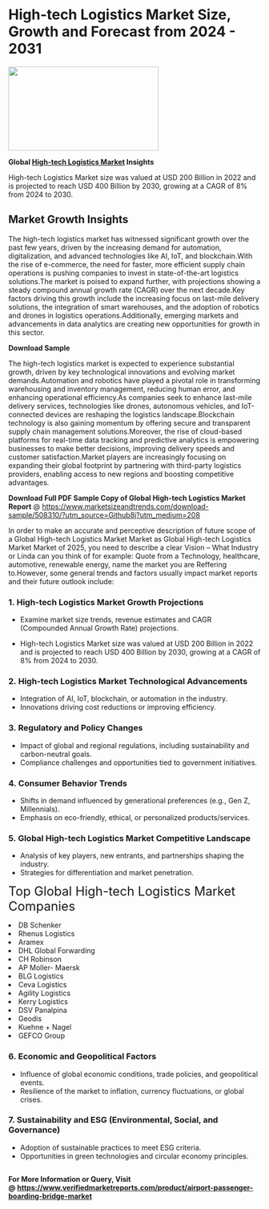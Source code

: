 <H1>High-tech Logistics Market Size, Growth and Forecast from 2024 - 2031</H1><img class="aligncenter size-medium wp-image-584254" src="https://thirdeyenews.in/wp-content/uploads/2024/09/Global-Market-Research-300x168.jpeg" alt="" width="300" height="168" /><p><strong>Global&nbsp;<a href="https://www.marketsizeandtrends.com/download-sample/508310/?utm_source=Github8j?utm_medium=208">High-tech Logistics Market</a> Insights</strong></p><p>High-tech Logistics Market size was valued at USD 200 Billion in 2022 and is projected to reach USD 400 Billion by 2030, growing at a CAGR of 8% from 2024 to 2030.</p><p><h2>Market Growth Insights</h2> <p>The high-tech logistics market has witnessed significant growth over the past few years, driven by the increasing demand for automation, digitalization, and advanced technologies like AI, IoT, and blockchain.With the rise of e-commerce, the need for faster, more efficient supply chain operations is pushing companies to invest in state-of-the-art logistics solutions.The market is poised to expand further, with projections showing a steady compound annual growth rate (CAGR) over the next decade.Key factors driving this growth include the increasing focus on last-mile delivery solutions, the integration of smart warehouses, and the adoption of robotics and drones in logistics operations.Additionally, emerging markets and advancements in data analytics are creating new opportunities for growth in this sector.</p> <p><strong>Download Sample</strong></p> <p>The high-tech logistics market is expected to experience substantial growth, driven by key technological innovations and evolving market demands.Automation and robotics have played a pivotal role in transforming warehousing and inventory management, reducing human error, and enhancing operational efficiency.As companies seek to enhance last-mile delivery services, technologies like drones, autonomous vehicles, and IoT-connected devices are reshaping the logistics landscape.Blockchain technology is also gaining momentum by offering secure and transparent supply chain management solutions.Moreover, the rise of cloud-based platforms for real-time data tracking and predictive analytics is empowering businesses to make better decisions, improving delivery speeds and customer satisfaction.Market players are increasingly focusing on expanding their global footprint by partnering with third-party logistics providers, enabling access to new regions and boosting competitive advantages.</p> <p><span class=""><strong>Download Full PDF Sample Copy of Global High-tech Logistics Market Report</strong> @ <a href="https://www.marketsizeandtrends.com/download-sample/508310/?utm_source=Github8j?utm_medium=208" target="_blank">https://www.marketsizeandtrends.com/download-sample/508310/?utm_source=Github8j?utm_medium=208</a></span></p><p>In order to make an accurate and perceptive description of future scope of a Global&nbsp;High-tech Logistics Market Market as Global&nbsp;High-tech Logistics Market Market of 2025, you need to describe a clear Vision &ndash; What Industry or Linda can you think of for example: Quote from a Technology, healthcare, automotive, renewable energy, name the market you are Reffering to.However, some general trends and factors usually impact market reports and their future outlook include:</p><h3>1.&nbsp;<strong>High-tech Logistics Market Growth Projections</strong></h3><ul><li>Examine market size trends, revenue estimates and CAGR (Compounded Annual Growth Rate) projections.</li><li><p>High-tech Logistics Market size was valued at USD 200 Billion in 2022 and is projected to reach USD 400 Billion by 2030, growing at a CAGR of 8% from 2024 to 2030.</p></li></ul><h3>2.&nbsp;<strong>High-tech Logistics Market Technological Advancements</strong></h3><ul><li>Integration of AI, IoT, blockchain, or automation in the industry.</li><li>Innovations driving cost reductions or improving efficiency.</li></ul><h3>3.&nbsp;<strong>Regulatory and Policy Changes</strong></h3><ul><li>Impact of global and regional regulations, including sustainability and carbon-neutral goals.</li><li>Compliance challenges and opportunities tied to government initiatives.</li></ul><h3>4.&nbsp;<strong>Consumer Behavior Trends</strong></h3><ul><li>Shifts in demand influenced by generational preferences (e.g., Gen Z, Millennials).</li><li>Emphasis on eco-friendly, ethical, or personalized products/services.</li></ul><h3>5.&nbsp;<strong>Global High-tech Logistics Market Competitive Landscape</strong></h3><ul><li>Analysis of key players, new entrants, and partnerships shaping the industry.</li><li>Strategies for differentiation and market penetration.</li></ul><p data-pm-slice="1 1 []"><span style="color: inherit; font-family: inherit; font-size: 25px;">Top Global High-tech Logistics Market Companies</span></p><div class="" data-test-id=""><p><li>DB Schenker</li><li> Rhenus Logistics</li><li> Aramex</li><li> DHL Global Forwarding</li><li> CH Robinson</li><li> AP Moller- Maersk</li><li> BLG Logistics</li><li> Ceva Logistics</li><li> Agility Logistics</li><li> Kerry Logistics</li><li> DSV Panalpina</li><li> Geodis</li><li> Kuehne + Nagel</li><li> GEFCO Group</li></p></div><h3>6.&nbsp;<strong>Economic and Geopolitical Factors</strong></h3><ul><li>Influence of global economic conditions, trade policies, and geopolitical events.</li><li>Resilience of the market to inflation, currency fluctuations, or global crises.</li></ul><h3>7.&nbsp;<strong>Sustainability and ESG (Environmental, Social, and Governance)</strong></h3><ul><li>Adoption of sustainable practices to meet ESG criteria.</li><li>Opportunities in green technologies and circular economy principles.</li></ul><h2><strong style="font-size: 14px;">For More Information or Query, Visit @&nbsp;</strong><a style="background-color: #ffffff; font-size: 14px;" href="https://www.marketsizeandtrends.com/report/high-tech-logistics-market/" target="_blank">https://www.verifiedmarketreports.com/product/airport-passenger-boarding-bridge-market</a></h2>